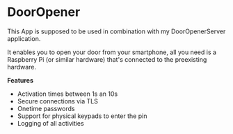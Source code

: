 # DoorOpener
This App is supposed to be used in combination with my DoorOpenerServer application.

It enables you to open your door from your smartphone, all you need is a Raspberry Pi (or similar hardware) that's connected to the preexisting hardware.

<b>Features</b>
<ul>
  <li>Activation times between 1s an 10s</li>
  <li>Secure connections via TLS</li>
  <li>Onetime passwords</li>
  <li>Support for physical keypads to enter the pin</li>
  <li>Logging of all activities</li>
 </ul>
 
